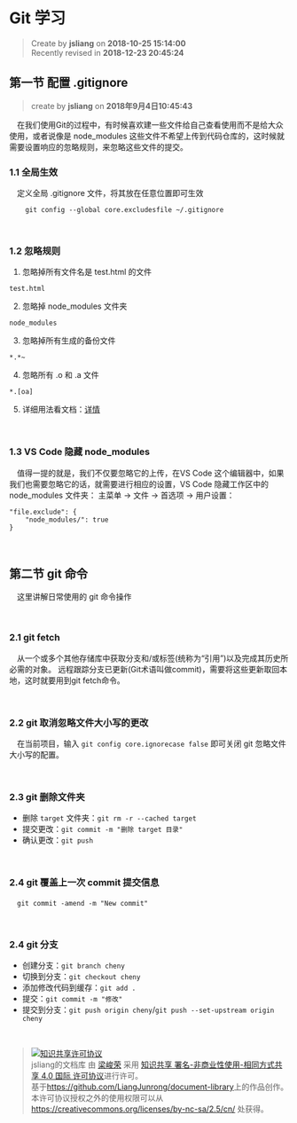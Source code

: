 Git 学习
===

> Create by **jsliang** on **2018-10-25 15:14:00**  
> Recently revised in **2018-12-23 20:45:24**

## 第一节 配置 .gitignore
> create by **jsliang** on **2018年9月4日10:45:43**  

&emsp;在我们使用Git的过程中，有时候喜欢建一些文件给自己查看使用而不是给大众使用，或者说像是 node_modules 这些文件不希望上传到代码仓库的，这时候就需要设置响应的忽略规则，来忽略这些文件的提交。

### 1.1 全局生效
&emsp;定义全局 .gitignore 文件，将其放在任意位置即可生效
```
    git config --global core.excludesfile ~/.gitignore
```

<br>

### 1.2 忽略规则
1. 忽略掉所有文件名是 test.html 的文件
```
test.html
```

2. 忽略掉 node_modules 文件夹
```
node_modules
```

3. 忽略掉所有生成的备份文件
```
*.*~
```

4. 忽略所有 .o 和 .a 文件
```
*.[oa]
```

5. 详细用法看文档：[详情](https://mirrors.edge.kernel.org/pub/software/scm/git/docs/gitignore.html)

<br>

### 1.3 VS Code 隐藏 node_modules
&emsp;值得一提的就是，我们不仅要忽略它的上传，在VS Code 这个编辑器中，如果我们也需要忽略它的话，就需要进行相应的设置，VS Code 隐藏工作区中的 node_modules 文件夹： 主菜单 -> 文件 -> 首选项 -> 用户设置：
```
"file.exclude": {
    "node_modules/": true
}
```

<br>

## 第二节 git 命令

&emsp;这里讲解日常使用的 git 命令操作

<br>

### 2.1 git fetch
&emsp;从一个或多个其他存储库中获取分支和/或标签(统称为“引用”)以及完成其历史所必需的对象。 远程跟踪分支已更新(Git术语叫做commit)，需要将这些更新取回本地，这时就要用到git fetch命令。

<br>

### 2.2 git 取消忽略文件大小写的更改

&emsp;在当前项目，输入 `git config core.ignorecase false` 即可关闭 git 忽略文件大小写的配置。

<br>

### 2.3 git 删除文件夹

* 删除 `target` 文件夹：`git rm -r --cached target`
* 提交更改：`git commit -m "删除 target 目录"`
* 确认更改：`git push`

<br>

### 2.4 git 覆盖上一次 commit 提交信息

&emsp;`git commit -amend -m "New commit"`

<br>

### 2.4 git 分支

* 创建分支：`git branch cheny`
* 切换到分支：`git checkout cheny`
* 添加修改代码到缓存：`git add .`
* 提交：`git commit -m "修改"`
* 提交到分支：`git push origin cheny`/`git push --set-upstream origin cheny`

<br>

> <a rel="license" href="http://creativecommons.org/licenses/by-nc-sa/4.0/"><img alt="知识共享许可协议" style="border-width:0" src="https://i.creativecommons.org/l/by-nc-sa/4.0/88x31.png" /></a><br /><span xmlns:dct="http://purl.org/dc/terms/" property="dct:title">jsliang的文档库</span> 由 <a xmlns:cc="http://creativecommons.org/ns#" href="https://github.com/LiangJunrong/document-library" property="cc:attributionName" rel="cc:attributionURL">梁峻荣</a> 采用 <a rel="license" href="http://creativecommons.org/licenses/by-nc-sa/4.0/">知识共享 署名-非商业性使用-相同方式共享 4.0 国际 许可协议</a>进行许可。<br />基于<a xmlns:dct="http://purl.org/dc/terms/" href="https://github.com/LiangJunrong/document-library" rel="dct:source">https://github.com/LiangJunrong/document-library</a>上的作品创作。<br />本许可协议授权之外的使用权限可以从 <a xmlns:cc="http://creativecommons.org/ns#" href="https://creativecommons.org/licenses/by-nc-sa/2.5/cn/" rel="cc:morePermissions">https://creativecommons.org/licenses/by-nc-sa/2.5/cn/</a> 处获得。